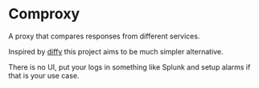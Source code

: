 # Comproxy

A proxy that compares responses from different services.

Inspired by [diffy](https://github.com/twitter/diffy) this project aims to be much simpler alternative. 

There is no UI, put your logs in something like Splunk and setup alarms if that is your use case.
